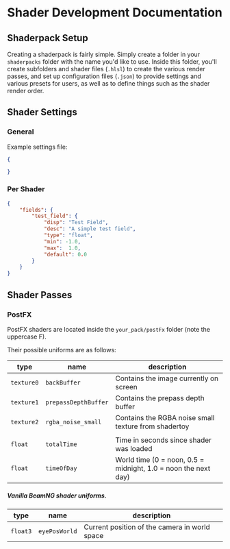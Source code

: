# Shader Development Documentation

## Shaderpack Setup
Creating a shaderpack is fairly simple.
Simply create a folder in your `shaderpacks` folder with the name you'd like to use.
Inside this folder, you'll create subfolders and shader files (`.hlsl`) to create the various render passes, and set up configuration files (`.json`) to provide settings and various presets for users, as well as to define things such as the shader render order.

## Shader Settings
### General
<TODO> Example settings file:
```json
{

}
```

### Per Shader
```json
{
    "fields": {
        "test_field": {
            "disp": "Test Field",
            "desc": "A simple test field",
            "type": "float",
            "min": -1.0,
            "max":  1.0,
            "default": 0.0
        }
    }
}
```

## Shader Passes
### PostFX
PostFX shaders are located inside the `your_pack/postFx` folder (note the uppercase F).

Their possible uniforms are as follows:

type | name | description
-----|------|------------
`texture0` | `backBuffer` | Contains the image currently on screen
`texture1` | `prepassDepthBuffer` | Contains the prepass depth buffer
`texture2` | `rgba_noise_small` | Contains the RGBA noise small texture from shadertoy
 | | |
`float` | `totalTime` | Time in seconds since shader was loaded
`float` | `timeOfDay` | World time (0 = noon, 0.5 = midnight, 1.0 = noon the next day)

##### Vanilla BeamNG shader uniforms.
type | name | description
-----|------|------------
`float3` | `eyePosWorld` | Current position of the camera in world space

